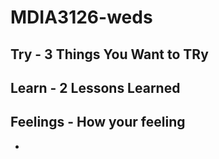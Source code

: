 # MDIA3126-weds

## Try - 3 Things You Want to TRy


## Learn - 2 Lessons Learned

## Feelings - How your feeling
- 